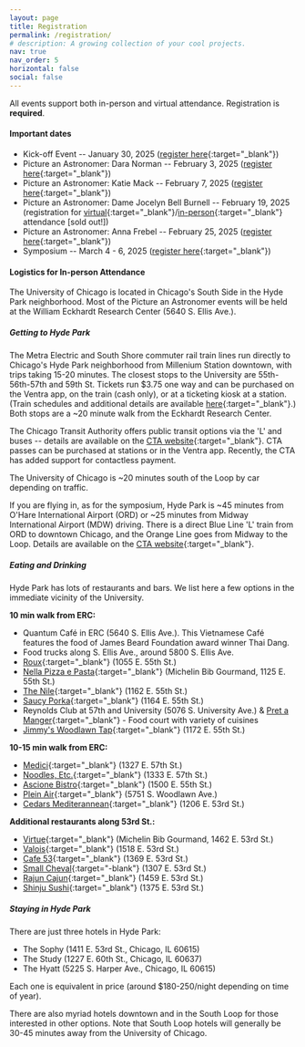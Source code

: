 ```yaml
---
layout: page
title: Registration
permalink: /registration/
# description: A growing collection of your cool projects.
nav: true
nav_order: 5
horizontal: false
social: false
---
```


All events support both in-person and virtual attendance. Registration is **required**.

#### Important dates
- Kick-off Event -- January 30, 2025 ([register here](https://docs.google.com/forms/d/1aoZqLiu0woXlWP5EOr7J5kd93tlrJpk1bMbaSU4y6Jk/viewform?edit_requested=true){:target="_blank"})
- Picture an Astronomer: Dara Norman -- February 3, 2025 ([register here](https://forms.gle/FuAxS2zSCpuX4Seb6){:target="_blank"})
- Picture an Astronomer: Katie Mack -- February 7, 2025 ([register here](https://forms.gle/4KhPRXvUTpyvM6Gm9){:target="_blank"})
- Picture an Astronomer: Dame Jocelyn Bell Burnell -- February 19, 2025 (registration for [virtual](https://forms.gle/ez8ajBBiGjummteL6){:target="_blank"}/[in-person](https://www.adlerplanetarium.org/event/jocelyn-bell-burnell-lecture/){:target="_blank"} attendance \[sold out!\])
- Picture an Astronomer: Anna Frebel -- February 25, 2025 ([register here](https://forms.gle/1t9N3GGL31TEDykL6){:target="_blank"})
- Symposium -- March 4 - 6, 2025 ([register here](https://forms.gle/VSXNej4C2gEuuz7y5){:target="_blank"})



#### Logistics for In-person Attendance

The University of Chicago is located in Chicago's South Side in the Hyde Park neighborhood. Most of the Picture an Astronomer events will be held at the William Eckhardt Research Center (5640 S. Ellis Ave.).

##### Getting to Hyde Park

The Metra Electric and South Shore commuter rail train lines run directly to Chicago's Hyde Park neighborhood from Millenium Station downtown, with trips taking 15-20 minutes. The closest stops to the University are 55th-56th-57th and 59th St. Tickets run $3.75 one way and can be purchased on the Ventra app, on the train (cash only), or at a ticketing kiosk at a station. (Train schedules and additional details are available [here](https://ridertools.metrarail.com/maps-schedules){:target="_blank"}.) Both stops are a \~20 minute walk from the Eckhardt Research Center.

The Chicago Transit Authority offers public transit options via the 'L' and buses -- details are available on the [CTA website](https://www.transitchicago.com/travel-information/){:target="_blank"}. CTA passes can be purchased at stations or in the Ventra app. Recently, the CTA has added support for contactless payment.

The University of Chicago is \~20 minutes south of the Loop by car depending on traffic.

If you are flying in, as for the symposium, Hyde Park is \~45 minutes from O'Hare International Airport (ORD) or \~25 minutes from Midway International Airport (MDW) driving. There is a direct Blue Line 'L' train from ORD to downtown Chicago, and the Orange Line goes from Midway to the Loop. Details are available on the [CTA website](https://www.transitchicago.com/airports/){:target="_blank"}.


##### Eating and Drinking

Hyde Park has lots of restaurants and bars. We list here a few options in the immediate vicinity of the University.

**10 min walk from ERC:**
- Quantum Café in ERC (5640 S. Ellis Ave.). This Vietnamese Café features the food of James Beard Foundation award winner Thai Dang.
- Food trucks along S. Ellis Ave., around 5800 S. Ellis Ave.
- [Roux](https://rouxdiner.com/){:target="_blank"} (1055 E. 55th St.)
- [Nella Pizza e Pasta](https://nellachicago.com/){:target="_blank"} (Michelin Bib Gourmand, 1125 E. 55th St.)
- [The Nile](https://www.nilehydepark.com/){:target="_blank"} (1162 E. 55th St.)
- [Saucy Porka](https://www.saucyporka.com/hyde-park){:target="_blank"} (1164 E. 55th St.)
- Reynolds Club at 57th and University (5076 S. University Ave.) & [Pret a Manger](https://www.pret.com/en-US/shop-finder/l/chicago/5706-suniversity-ave/10619){:target="_blank"} - Food court with variety of cuisines
- [Jimmy's Woodlawn Tap](https://www.yelp.com/biz/woodlawn-tap-chicago){:target="_blank"} (1172 E. 55th St.)

**10-15 min walk from ERC:**
- [Medici](https://www.medici57.com/){:target="_blank"} (1327 E. 57th St.)
- [Noodles, Etc.](http://noodlesetc.com/){:target="_blank"} (1333 E. 57th St.)
- [Ascione Bistro](https://ascionebistro.com/){:target="_blank"} (1500 E. 55th St.)
- [Plein Air](http://www.pleinaircafe.co){:target="_blank"} (5751 S. Woodlawn Ave.)
- [Cedars Mediterannean](https://www.eatcedars.com){:target="_blank"} (1206 E. 53rd St.)

**Additional restaurants along 53rd St.:**
- [Virtue](https://www.virtuerestaurant.com/){:target="_blank"} (Michelin Bib Gourmand, 1462 E. 53rd St.)
- [Valois](https://www.valoisrestaurant.com/){:target="_blank"} (1518 E. 53rd St.)
- [Cafe 53](https://www.cafe-53.com/){:target="_blank"} (1369 E. 53rd St.)
- [Small Cheval](https://smallcheval.com){:target="-blank"}  (1307 E. 53rd St.)
- [Rajun Cajun](https://www.rajuncajunhp.com/){:target="_blank"}  (1459 E. 53rd St.)
- [Shinju Sushi](http://www.shinjusushichicago.com){:target="_blank"} (1375 E. 53rd St.)


##### Staying in Hyde Park

There are just three hotels in Hyde Park:
- The Sophy (1411 E. 53rd St., Chicago, IL 60615)
- The Study (1227 E. 60th St., Chicago, IL 60637)
- The Hyatt (5225 S. Harper Ave., Chicago, IL 60615)

Each one is equivalent in price (around $180-250/night depending on time of year).

There are also myriad hotels downtown and in the South Loop for those interested in other options. Note that South Loop hotels will generally be 30-45 minutes away from the University of Chicago.
